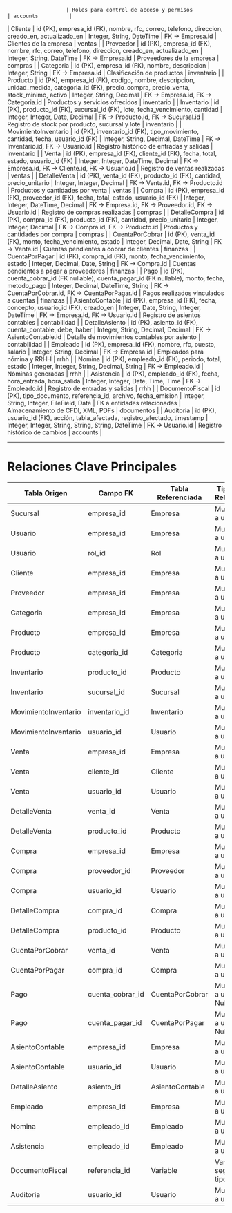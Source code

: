                        | Roles para control de acceso y permisos                | accounts          |
| Cliente             | id (PK), empresa_id (FK), nombre, rfc, correo, telefono, direccion, creado_en, actualizado_en                     | Integer, String, DateTime                                 | FK → Empresa.id                            | Clientes de la empresa                                 | ventas            |
| Proveedor           | id (PK), empresa_id (FK), nombre, rfc, correo, telefono, direccion, creado_en, actualizado_en                     | Integer, String, DateTime                                 | FK → Empresa.id                            | Proveedores de la empresa                             | compras           |
| Categoria           | id (PK), empresa_id (FK), nombre, descripcion                                                                     | Integer, String                                          | FK → Empresa.id                            | Clasificación de productos                             | inventario        |
| Producto            | id (PK), empresa_id (FK), codigo, nombre, descripcion, unidad_medida, categoria_id (FK), precio_compra, precio_venta, stock_minimo, activo | Integer, String, Decimal                                 | FK → Empresa.id, FK → Categoria.id          | Productos y servicios ofrecidos                        | inventario        |
| Inventario          | id (PK), producto_id (FK), sucursal_id (FK), lote, fecha_vencimiento, cantidad                                    | Integer, Integer, Date, Decimal                          | FK → Producto.id, FK → Sucursal.id          | Registro de stock por producto, sucursal y lote       | inventario        |
| MovimientoInventario | id (PK), inventario_id (FK), tipo_movimiento, cantidad, fecha, usuario_id (FK)                                    | Integer, String, Decimal, DateTime                        | FK → Inventario.id, FK → Usuario.id          | Registro histórico de entradas y salidas              | inventario        |
| Venta               | id (PK), empresa_id (FK), cliente_id (FK), fecha, total, estado, usuario_id (FK)                                  | Integer, Integer, DateTime, Decimal                      | FK → Empresa.id, FK → Cliente.id, FK → Usuario.id | Registro de ventas realizadas                          | ventas            |
| DetalleVenta        | id (PK), venta_id (FK), producto_id (FK), cantidad, precio_unitario                                               | Integer, Integer, Decimal                                | FK → Venta.id, FK → Producto.id              | Productos y cantidades por venta                       | ventas            |
| Compra              | id (PK), empresa_id (FK), proveedor_id (FK), fecha, total, estado, usuario_id (FK)                                | Integer, Integer, DateTime, Decimal                      | FK → Empresa.id, FK → Proveedor.id, FK → Usuario.id | Registro de compras realizadas                         | compras           |
| DetalleCompra       | id (PK), compra_id (FK), producto_id (FK), cantidad, precio_unitario                                             | Integer, Integer, Decimal                                | FK → Compra.id, FK → Producto.id             | Productos y cantidades por compra                      | compras           |
| CuentaPorCobrar     | id (PK), venta_id (FK), monto, fecha_vencimiento, estado                                                         | Integer, Decimal, Date, String                           | FK → Venta.id                              | Cuentas pendientes a cobrar de clientes                | finanzas          |
| CuentaPorPagar      | id (PK), compra_id (FK), monto, fecha_vencimiento, estado                                                        | Integer, Decimal, Date, String                           | FK → Compra.id                             | Cuentas pendientes a pagar a proveedores               | finanzas          |
| Pago                | id (PK), cuenta_cobrar_id (FK nullable), cuenta_pagar_id (FK nullable), monto, fecha, metodo_pago                 | Integer, Decimal, DateTime, String                       | FK → CuentaPorCobrar.id, FK → CuentaPorPagar.id | Pagos realizados vinculados a cuentas                  | finanzas          |
| AsientoContable     | id (PK), empresa_id (FK), fecha, concepto, usuario_id (FK), creado_en                                            | Integer, Date, String, Integer, DateTime                | FK → Empresa.id, FK → Usuario.id             | Registro de asientos contables                          | contabilidad      |
| DetalleAsiento      | id (PK), asiento_id (FK), cuenta_contable, debe, haber                                                           | Integer, String, Decimal, Decimal                        | FK → AsientoContable.id                      | Detalle de movimientos contables por asiento           | contabilidad      |
| Empleado            | id (PK), empresa_id (FK), nombre, rfc, puesto, salario                                                           | Integer, String, Decimal                                 | FK → Empresa.id                             | Empleados para nómina y RRHH                            | rrhh              |
| Nomina              | id (PK), empleado_id (FK), periodo, total, estado                                                                | Integer, Integer, String, Decimal, String               | FK → Empleado.id                            | Nóminas generadas                                      | rrhh              |
| Asistencia          | id (PK), empleado_id (FK), fecha, hora_entrada, hora_salida                                                      | Integer, Integer, Date, Time, Time                       | FK → Empleado.id                            | Registro de entradas y salidas                          | rrhh              |
| DocumentoFiscal     | id (PK), tipo_documento, referencia_id, archivo, fecha_emision                                                   | Integer, String, Integer, FileField, Date               | FK a entidades relacionadas                | Almacenamiento de CFDI, XML, PDFs                       | documentos        |
| Auditoria           | id (PK), usuario_id (FK), acción, tabla_afectada, registro_afectado, timestamp                                   | Integer, Integer, String, String, String, DateTime      | FK → Usuario.id                            | Registro histórico de cambios                           | accounts          |

---

# Relaciones Clave Principales

| Tabla Origen        | Campo FK           | Tabla Referenciada | Tipo de Relación           |
|---------------------|--------------------|--------------------|---------------------------|
| Sucursal            | empresa_id         | Empresa            | Muchos a uno              |
| Usuario             | empresa_id         | Empresa            | Muchos a uno              |
| Usuario             | rol_id             | Rol                | Muchos a uno              |
| Cliente             | empresa_id         | Empresa            | Muchos a uno              |
| Proveedor           | empresa_id         | Empresa            | Muchos a uno              |
| Categoria           | empresa_id         | Empresa            | Muchos a uno              |
| Producto            | empresa_id         | Empresa            | Muchos a uno              |
| Producto            | categoria_id       | Categoria          | Muchos a uno              |
| Inventario          | producto_id        | Producto           | Muchos a uno              |
| Inventario          | sucursal_id        | Sucursal           | Muchos a uno              |
| MovimientoInventario | inventario_id      | Inventario         | Muchos a uno              |
| MovimientoInventario | usuario_id         | Usuario            | Muchos a uno              |
| Venta               | empresa_id         | Empresa            | Muchos a uno              |
| Venta               | cliente_id         | Cliente            | Muchos a uno              |
| Venta               | usuario_id         | Usuario            | Muchos a uno              |
| DetalleVenta        | venta_id           | Venta              | Muchos a uno              |
| DetalleVenta        | producto_id        | Producto           | Muchos a uno              |
| Compra              | empresa_id         | Empresa            | Muchos a uno              |
| Compra              | proveedor_id       | Proveedor          | Muchos a uno              |
| Compra              | usuario_id         | Usuario            | Muchos a uno              |
| DetalleCompra       | compra_id          | Compra             | Muchos a uno              |
| DetalleCompra       | producto_id        | Producto           | Muchos a uno              |
| CuentaPorCobrar     | venta_id           | Venta              | Muchos a uno              |
| CuentaPorPagar      | compra_id          | Compra             | Muchos a uno              |
| Pago                | cuenta_cobrar_id   | CuentaPorCobrar    | Muchos a uno / Nullable   |
| Pago                | cuenta_pagar_id    | CuentaPorPagar     | Muchos a uno / Nullable   |
| AsientoContable     | empresa_id         | Empresa            | Muchos a uno              |
| AsientoContable     | usuario_id         | Usuario            | Muchos a uno              |
| DetalleAsiento      | asiento_id         | AsientoContable    | Muchos a uno              |
| Empleado            | empresa_id         | Empresa            | Muchos a uno              |
| Nomina              | empleado_id        | Empleado           | Muchos a uno              |
| Asistencia          | empleado_id        | Empleado           | Muchos a uno              |
| DocumentoFiscal     | referencia_id      | Variable           | Variable según tipo       |
| Auditoria           | usuario_id         | Usuario            | Muchos a uno              |
